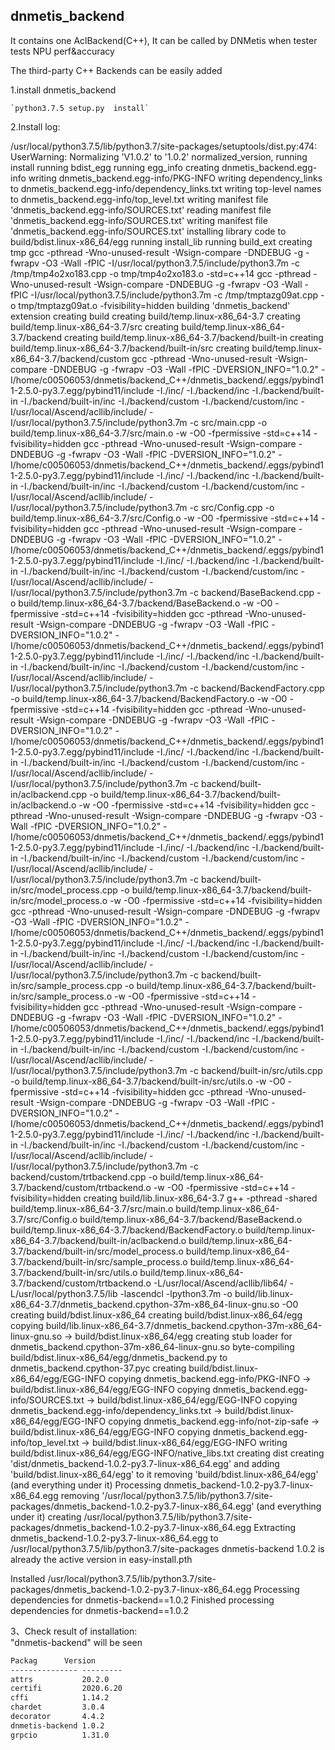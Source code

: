## dnmetis_backend

  It contains one AclBackend(C++), It can be called by DNMetis when tester tests NPU perf&accuracy
  
  The third-party C++ Backends can be easily added 

1.install dnmetis_backend

    `python3.7.5 setup.py  install`

2.Install log:

/usr/local/python3.7.5/lib/python3.7/site-packages/setuptools/dist.py:474: UserWarning: Normalizing 'V1.0.2' to '1.0.2'
  normalized_version,
running install
running bdist_egg
running egg_info
creating dnmetis_backend.egg-info
writing dnmetis_backend.egg-info/PKG-INFO
writing dependency_links to dnmetis_backend.egg-info/dependency_links.txt
writing top-level names to dnmetis_backend.egg-info/top_level.txt
writing manifest file 'dnmetis_backend.egg-info/SOURCES.txt'
reading manifest file 'dnmetis_backend.egg-info/SOURCES.txt'
writing manifest file 'dnmetis_backend.egg-info/SOURCES.txt'
installing library code to build/bdist.linux-x86_64/egg
running install_lib
running build_ext
creating tmp
gcc -pthread -Wno-unused-result -Wsign-compare -DNDEBUG -g -fwrapv -O3 -Wall -fPIC -I/usr/local/python3.7.5/include/python3.7m -c /tmp/tmp4o2xo183.cpp -o tmp/tmp4o2xo183.o -std=c++14
gcc -pthread -Wno-unused-result -Wsign-compare -DNDEBUG -g -fwrapv -O3 -Wall -fPIC -I/usr/local/python3.7.5/include/python3.7m -c /tmp/tmptazg09at.cpp -o tmp/tmptazg09at.o -fvisibility=hidden
building 'dnmetis_backend' extension
creating build
creating build/temp.linux-x86_64-3.7
creating build/temp.linux-x86_64-3.7/src
creating build/temp.linux-x86_64-3.7/backend
creating build/temp.linux-x86_64-3.7/backend/built-in
creating build/temp.linux-x86_64-3.7/backend/built-in/src
creating build/temp.linux-x86_64-3.7/backend/custom
gcc -pthread -Wno-unused-result -Wsign-compare -DNDEBUG -g -fwrapv -O3 -Wall -fPIC -DVERSION_INFO="1.0.2" -I/home/c00506053/dnmetis/backend_C++/dnmetis_backend/.eggs/pybind11-2.5.0-py3.7.egg/pybind11/include -I./inc/ -I./backend/inc -I./backend/built-in -I./backend/built-in/inc -I./backend/custom -I./backend/custom/inc -I/usr/local/Ascend/acllib/include/ -I/usr/local/python3.7.5/include/python3.7m -c src/main.cpp -o build/temp.linux-x86_64-3.7/src/main.o -w -O0 -fpermissive -std=c++14 -fvisibility=hidden
gcc -pthread -Wno-unused-result -Wsign-compare -DNDEBUG -g -fwrapv -O3 -Wall -fPIC -DVERSION_INFO="1.0.2" -I/home/c00506053/dnmetis/backend_C++/dnmetis_backend/.eggs/pybind11-2.5.0-py3.7.egg/pybind11/include -I./inc/ -I./backend/inc -I./backend/built-in -I./backend/built-in/inc -I./backend/custom -I./backend/custom/inc -I/usr/local/Ascend/acllib/include/ -I/usr/local/python3.7.5/include/python3.7m -c src/Config.cpp -o build/temp.linux-x86_64-3.7/src/Config.o -w -O0 -fpermissive -std=c++14 -fvisibility=hidden
gcc -pthread -Wno-unused-result -Wsign-compare -DNDEBUG -g -fwrapv -O3 -Wall -fPIC -DVERSION_INFO="1.0.2" -I/home/c00506053/dnmetis/backend_C++/dnmetis_backend/.eggs/pybind11-2.5.0-py3.7.egg/pybind11/include -I./inc/ -I./backend/inc -I./backend/built-in -I./backend/built-in/inc -I./backend/custom -I./backend/custom/inc -I/usr/local/Ascend/acllib/include/ -I/usr/local/python3.7.5/include/python3.7m -c backend/BaseBackend.cpp -o build/temp.linux-x86_64-3.7/backend/BaseBackend.o -w -O0 -fpermissive -std=c++14 -fvisibility=hidden
gcc -pthread -Wno-unused-result -Wsign-compare -DNDEBUG -g -fwrapv -O3 -Wall -fPIC -DVERSION_INFO="1.0.2" -I/home/c00506053/dnmetis/backend_C++/dnmetis_backend/.eggs/pybind11-2.5.0-py3.7.egg/pybind11/include -I./inc/ -I./backend/inc -I./backend/built-in -I./backend/built-in/inc -I./backend/custom -I./backend/custom/inc -I/usr/local/Ascend/acllib/include/ -I/usr/local/python3.7.5/include/python3.7m -c backend/BackendFactory.cpp -o build/temp.linux-x86_64-3.7/backend/BackendFactory.o -w -O0 -fpermissive -std=c++14 -fvisibility=hidden
gcc -pthread -Wno-unused-result -Wsign-compare -DNDEBUG -g -fwrapv -O3 -Wall -fPIC -DVERSION_INFO="1.0.2" -I/home/c00506053/dnmetis/backend_C++/dnmetis_backend/.eggs/pybind11-2.5.0-py3.7.egg/pybind11/include -I./inc/ -I./backend/inc -I./backend/built-in -I./backend/built-in/inc -I./backend/custom -I./backend/custom/inc -I/usr/local/Ascend/acllib/include/ -I/usr/local/python3.7.5/include/python3.7m -c backend/built-in/aclbackend.cpp -o build/temp.linux-x86_64-3.7/backend/built-in/aclbackend.o -w -O0 -fpermissive -std=c++14 -fvisibility=hidden
gcc -pthread -Wno-unused-result -Wsign-compare -DNDEBUG -g -fwrapv -O3 -Wall -fPIC -DVERSION_INFO="1.0.2" -I/home/c00506053/dnmetis/backend_C++/dnmetis_backend/.eggs/pybind11-2.5.0-py3.7.egg/pybind11/include -I./inc/ -I./backend/inc -I./backend/built-in -I./backend/built-in/inc -I./backend/custom -I./backend/custom/inc -I/usr/local/Ascend/acllib/include/ -I/usr/local/python3.7.5/include/python3.7m -c backend/built-in/src/model_process.cpp -o build/temp.linux-x86_64-3.7/backend/built-in/src/model_process.o -w -O0 -fpermissive -std=c++14 -fvisibility=hidden
gcc -pthread -Wno-unused-result -Wsign-compare -DNDEBUG -g -fwrapv -O3 -Wall -fPIC -DVERSION_INFO="1.0.2" -I/home/c00506053/dnmetis/backend_C++/dnmetis_backend/.eggs/pybind11-2.5.0-py3.7.egg/pybind11/include -I./inc/ -I./backend/inc -I./backend/built-in -I./backend/built-in/inc -I./backend/custom -I./backend/custom/inc -I/usr/local/Ascend/acllib/include/ -I/usr/local/python3.7.5/include/python3.7m -c backend/built-in/src/sample_process.cpp -o build/temp.linux-x86_64-3.7/backend/built-in/src/sample_process.o -w -O0 -fpermissive -std=c++14 -fvisibility=hidden
gcc -pthread -Wno-unused-result -Wsign-compare -DNDEBUG -g -fwrapv -O3 -Wall -fPIC -DVERSION_INFO="1.0.2" -I/home/c00506053/dnmetis/backend_C++/dnmetis_backend/.eggs/pybind11-2.5.0-py3.7.egg/pybind11/include -I./inc/ -I./backend/inc -I./backend/built-in -I./backend/built-in/inc -I./backend/custom -I./backend/custom/inc -I/usr/local/Ascend/acllib/include/ -I/usr/local/python3.7.5/include/python3.7m -c backend/built-in/src/utils.cpp -o build/temp.linux-x86_64-3.7/backend/built-in/src/utils.o -w -O0 -fpermissive -std=c++14 -fvisibility=hidden
gcc -pthread -Wno-unused-result -Wsign-compare -DNDEBUG -g -fwrapv -O3 -Wall -fPIC -DVERSION_INFO="1.0.2" -I/home/c00506053/dnmetis/backend_C++/dnmetis_backend/.eggs/pybind11-2.5.0-py3.7.egg/pybind11/include -I./inc/ -I./backend/inc -I./backend/built-in -I./backend/built-in/inc -I./backend/custom -I./backend/custom/inc -I/usr/local/Ascend/acllib/include/ -I/usr/local/python3.7.5/include/python3.7m -c backend/custom/trtbackend.cpp -o build/temp.linux-x86_64-3.7/backend/custom/trtbackend.o -w -O0 -fpermissive -std=c++14 -fvisibility=hidden
creating build/lib.linux-x86_64-3.7
g++ -pthread -shared build/temp.linux-x86_64-3.7/src/main.o build/temp.linux-x86_64-3.7/src/Config.o build/temp.linux-x86_64-3.7/backend/BaseBackend.o build/temp.linux-x86_64-3.7/backend/BackendFactory.o build/temp.linux-x86_64-3.7/backend/built-in/aclbackend.o build/temp.linux-x86_64-3.7/backend/built-in/src/model_process.o build/temp.linux-x86_64-3.7/backend/built-in/src/sample_process.o build/temp.linux-x86_64-3.7/backend/built-in/src/utils.o build/temp.linux-x86_64-3.7/backend/custom/trtbackend.o -L/usr/local/Ascend/acllib/lib64/ -L/usr/local/python3.7.5/lib -lascendcl -lpython3.7m -o build/lib.linux-x86_64-3.7/dnmetis_backend.cpython-37m-x86_64-linux-gnu.so -O0
creating build/bdist.linux-x86_64
creating build/bdist.linux-x86_64/egg
copying build/lib.linux-x86_64-3.7/dnmetis_backend.cpython-37m-x86_64-linux-gnu.so -> build/bdist.linux-x86_64/egg
creating stub loader for dnmetis_backend.cpython-37m-x86_64-linux-gnu.so
byte-compiling build/bdist.linux-x86_64/egg/dnmetis_backend.py to dnmetis_backend.cpython-37.pyc
creating build/bdist.linux-x86_64/egg/EGG-INFO
copying dnmetis_backend.egg-info/PKG-INFO -> build/bdist.linux-x86_64/egg/EGG-INFO
copying dnmetis_backend.egg-info/SOURCES.txt -> build/bdist.linux-x86_64/egg/EGG-INFO
copying dnmetis_backend.egg-info/dependency_links.txt -> build/bdist.linux-x86_64/egg/EGG-INFO
copying dnmetis_backend.egg-info/not-zip-safe -> build/bdist.linux-x86_64/egg/EGG-INFO
copying dnmetis_backend.egg-info/top_level.txt -> build/bdist.linux-x86_64/egg/EGG-INFO
writing build/bdist.linux-x86_64/egg/EGG-INFO/native_libs.txt
creating dist
creating 'dist/dnmetis_backend-1.0.2-py3.7-linux-x86_64.egg' and adding 'build/bdist.linux-x86_64/egg' to it
removing 'build/bdist.linux-x86_64/egg' (and everything under it)
Processing dnmetis_backend-1.0.2-py3.7-linux-x86_64.egg
removing '/usr/local/python3.7.5/lib/python3.7/site-packages/dnmetis_backend-1.0.2-py3.7-linux-x86_64.egg' (and everything under it)
creating /usr/local/python3.7.5/lib/python3.7/site-packages/dnmetis_backend-1.0.2-py3.7-linux-x86_64.egg
Extracting dnmetis_backend-1.0.2-py3.7-linux-x86_64.egg to /usr/local/python3.7.5/lib/python3.7/site-packages
dnmetis-backend 1.0.2 is already the active version in easy-install.pth

Installed /usr/local/python3.7.5/lib/python3.7/site-packages/dnmetis_backend-1.0.2-py3.7-linux-x86_64.egg
Processing dependencies for dnmetis-backend==1.0.2
Finished processing dependencies for dnmetis-backend==1.0.2


3、Check result of installation:\
"dnmetis-backend" will be seen
````pip3.7.5 list                                                                                             
Packag      Version
--------------- ---------
attrs           20.2.0
certifi         2020.6.20
cffi            1.14.2
chardet         3.0.4
decorator       4.4.2
dnmetis-backend 1.0.2
grpcio          1.31.0